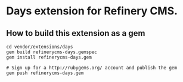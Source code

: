 # Days extension for Refinery CMS.

## How to build this extension as a gem

    cd vendor/extensions/days
    gem build refinerycms-days.gemspec
    gem install refinerycms-days.gem

    # Sign up for a http://rubygems.org/ account and publish the gem
    gem push refinerycms-days.gem